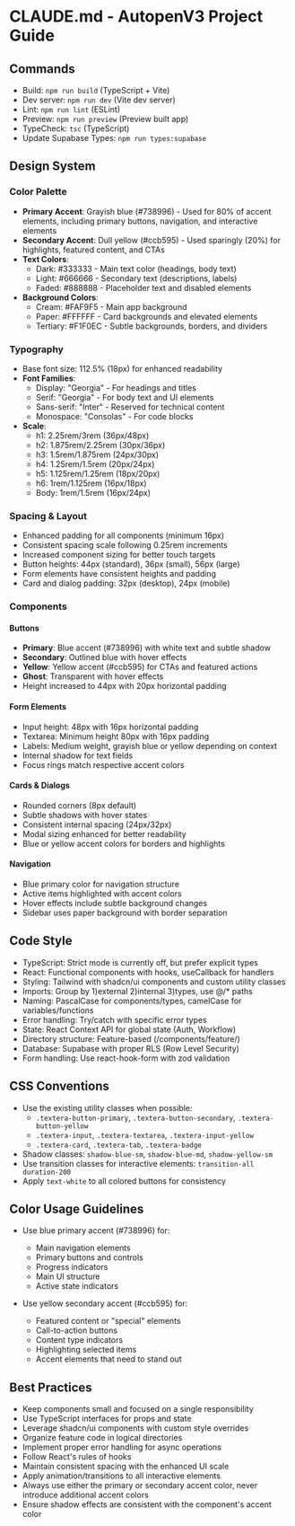 # CLAUDE.md - AutopenV3 Project Guide

## Commands
- Build: `npm run build` (TypeScript + Vite)
- Dev server: `npm run dev` (Vite dev server)
- Lint: `npm run lint` (ESLint)
- Preview: `npm run preview` (Preview built app)
- TypeCheck: `tsc` (TypeScript)
- Update Supabase Types: `npm run types:supabase`

## Design System

### Color Palette
- **Primary Accent**: Grayish blue (#738996) - Used for 80% of accent elements, including primary buttons, navigation, and interactive elements
- **Secondary Accent**: Dull yellow (#ccb595) - Used sparingly (20%) for highlights, featured content, and CTAs
- **Text Colors**:
  - Dark: #333333 - Main text color (headings, body text)
  - Light: #666666 - Secondary text (descriptions, labels)
  - Faded: #888888 - Placeholder text and disabled elements
- **Background Colors**:
  - Cream: #FAF9F5 - Main app background
  - Paper: #FFFFFF - Card backgrounds and elevated elements
  - Tertiary: #F1F0EC - Subtle backgrounds, borders, and dividers

### Typography
- Base font size: 112.5% (18px) for enhanced readability
- **Font Families**:
  - Display: "Georgia" - For headings and titles
  - Serif: "Georgia" - For body text and UI elements
  - Sans-serif: "Inter" - Reserved for technical content
  - Monospace: "Consolas" - For code blocks
- **Scale**:
  - h1: 2.25rem/3rem (36px/48px)
  - h2: 1.875rem/2.25rem (30px/36px)
  - h3: 1.5rem/1.875rem (24px/30px)
  - h4: 1.25rem/1.5rem (20px/24px)
  - h5: 1.125rem/1.25rem (18px/20px)
  - h6: 1rem/1.125rem (16px/18px)
  - Body: 1rem/1.5rem (16px/24px)

### Spacing & Layout
- Enhanced padding for all components (minimum 16px)
- Consistent spacing scale following 0.25rem increments
- Increased component sizing for better touch targets
- Button heights: 44px (standard), 36px (small), 56px (large)
- Form elements have consistent heights and padding
- Card and dialog padding: 32px (desktop), 24px (mobile)

### Components

#### Buttons
- **Primary**: Blue accent (#738996) with white text and subtle shadow
- **Secondary**: Outlined blue with hover effects
- **Yellow**: Yellow accent (#ccb595) for CTAs and featured actions
- **Ghost**: Transparent with hover effects
- Height increased to 44px with 20px horizontal padding

#### Form Elements
- Input height: 48px with 16px horizontal padding
- Textarea: Minimum height 80px with 16px padding
- Labels: Medium weight, grayish blue or yellow depending on context
- Internal shadow for text fields
- Focus rings match respective accent colors

#### Cards & Dialogs
- Rounded corners (8px default)
- Subtle shadows with hover states
- Consistent internal spacing (24px/32px)
- Modal sizing enhanced for better readability
- Blue or yellow accent colors for borders and highlights

#### Navigation
- Blue primary color for navigation structure
- Active items highlighted with accent colors
- Hover effects include subtle background changes
- Sidebar uses paper background with border separation

## Code Style
- TypeScript: Strict mode is currently off, but prefer explicit types
- React: Functional components with hooks, useCallback for handlers
- Styling: Tailwind with shadcn/ui components and custom utility classes
- Imports: Group by 1)external 2)internal 3)types, use @/* paths
- Naming: PascalCase for components/types, camelCase for variables/functions
- Error handling: Try/catch with specific error types
- State: React Context API for global state (Auth, Workflow)
- Directory structure: Feature-based (/components/feature/)
- Database: Supabase with proper RLS (Row Level Security)
- Form handling: Use react-hook-form with zod validation

## CSS Conventions
- Use the existing utility classes when possible:
  - `.textera-button-primary`, `.textera-button-secondary`, `.textera-button-yellow`
  - `.textera-input`, `.textera-textarea`, `.textera-input-yellow`
  - `.textera-card`, `.textera-tab`, `.textera-badge`
- Shadow classes: `shadow-blue-sm`, `shadow-blue-md`, `shadow-yellow-sm`
- Use transition classes for interactive elements: `transition-all duration-200`
- Apply `text-white` to all colored buttons for consistency

## Color Usage Guidelines
- Use blue primary accent (#738996) for:
  - Main navigation elements
  - Primary buttons and controls
  - Progress indicators
  - Main UI structure
  - Active state indicators
  
- Use yellow secondary accent (#ccb595) for:
  - Featured content or "special" elements
  - Call-to-action buttons
  - Content type indicators
  - Highlighting selected items
  - Accent elements that need to stand out

## Best Practices
- Keep components small and focused on a single responsibility
- Use TypeScript interfaces for props and state
- Leverage shadcn/ui components with custom style overrides
- Organize feature code in logical directories
- Implement proper error handling for async operations
- Follow React's rules of hooks
- Maintain consistent spacing with the enhanced UI scale
- Apply animation/transitions to all interactive elements
- Always use either the primary or secondary accent color, never introduce additional accent colors
- Ensure shadow effects are consistent with the component's accent color